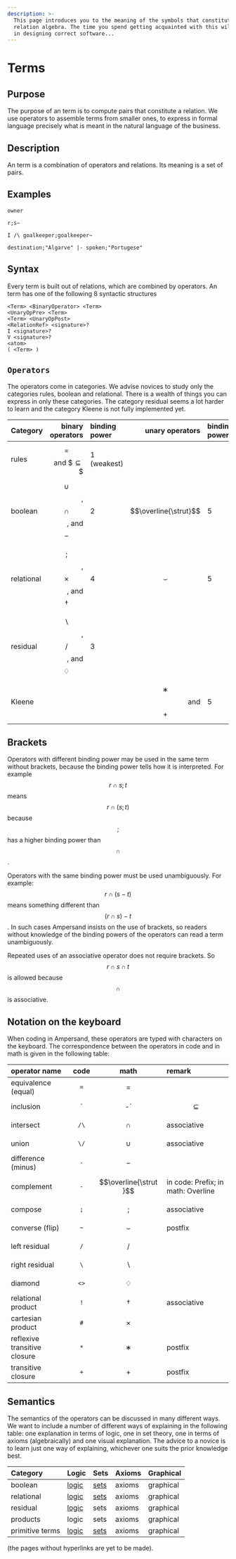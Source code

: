 ```yaml
---
description: >-
  This page introduces you to the meaning of the symbols that constitute
  relation algebra. The time you spend getting acquainted with this will pay off
  in designing correct software...
---
```


# Terms

## Purpose

The purpose of an term is to compute pairs that constitute a relation. We use operators to assemble terms from smaller ones, to express in formal language precisely what is meant in the natural language of the business.

## Description

An term is a combination of operators and relations. Its meaning is a set of pairs.

## Examples

`owner`

`r;s~`

`I /\ goalkeeper;goalkeeper~`

`destination;"Algarve" |- spoken;"Portugese"`

## Syntax

Every term is built out of relations, which are combined by operators. An term has one of the following 8 syntactic structures

```text
<Term> <BinaryOperator> <Term>
<UnaryOpPre> <Term>
<Term> <UnaryOpPost>
<RelationRef> <signature>?
I <signature>?
V <signature>?
<atom>
( <Term> )
```

## `Operators`

The operators come in categories. We advise novices to study only the categories rules, boolean and relational. There is a wealth of things you can express in only these categories. The category residual seems a lot harder to learn and the category Kleene is not fully implemented yet.

| Category | binary operators | binding power | unary operators | binding power |
| :--- | ---: | :--- | ---: | :--- |
| rules | $$=$$ and $$\subseteq\$$ | 1 \(weakest\) |  |  |
| boolean | $$\cup$$, $$\cap$$, and $$-$$ | 2 | $$\overline{\strut}$$ | 5 |
| relational | $$;$$, $$\times$$, and $$\dagger$$ | 4 | $$\smallsmile$$ | 5 |
| residual | $$\backslash$$, $$/$$, and $$♢$$ | 3 |  |  |
| Kleene |  |  | $$∗ $$ and $$+$$ | 5 |

## Brackets

Operators with different binding power may be used in the same term without brackets, because the binding power tells how it is interpreted. For example $$r\cap s;t$$ means $$r\cap(s;t)$$ because $$;$$ has a higher binding power than $$\cap$$. 

Operators with the same binding power must be used unambiguously. For example: $$r\cap(s-t)$$ means something different than $$(r\cap s)-t$$. In such cases Ampersand insists on the use of brackets, so readers without knowledge of the binding powers of the operators can read a term unambiguously.

Repeated uses of an associative operator does not require brackets. So $$r\cap s \cap t$$ is allowed because $$\cap$$ is associative.

## Notation on the keyboard

When coding in Ampersand, these operators are typed with characters on the keyboard. The correspondence between the operators in code and in math is given in the following table:

| operator name | code | math | remark |
| :--- | :---: | :---: | :--- |
| equivalence \(equal\) | `=` | $$=$$ |  |
| inclusion | `|-` | $$\subseteq$$ |  |
| intersect | `/\` | $$∩$$ | associative |
| union | `\/` | $$∪$$ | associative |
| difference \(minus\) | `-` | $$-$$ |  |
| complement | `-` | $$\overline{\strut }$$ | in code: Prefix; in math: Overline |
| compose | `;` | $$;$$ | associative |
| converse \(flip\) | `~` | $$\smallsmile$$ | postfix |
| left residual | `/` | $$/$$ |  |
| right residual | `\` | $$\backslash$$ |  |
| diamond | `<>` | $$♢$$ |  |
| relational product | `!` | $$†$$ | associative |
| cartesian product | `#` | $$\times$$ |  |
| reflexive transitive closure | `*` | $$∗$$ | postfix |
| transitive closure | `+` | $$+$$ | postfix |

## Semantics

The semantics of the operators can be discussed in many different ways. We want to include  a number of different ways of explaining in the following table: one explanation in terms of logic, one in set theory, one in terms of axioms \(algebraically\) and one visual explanation. The advice to a novice is to learn just one way of explaining, whichever one suits the prior knowledge best.

| Category | Logic | Sets | Axioms | Graphical |
| :--- | :--- | :--- | :--- | :--- |
| boolean | [logic](boolean-operators.md) | [sets](other-ways/boolean-operators-sets.md) | axioms | graphical |
| relational | [logic](relational-operators.md) | [sets](other-ways/relational-operators-in-set-theory/) | axioms | graphical |
| residual | [logic](residual-operators.md) | sets | axioms | graphical |
| products | logic | sets | axioms | graphical |
| primitive terms | [logic](primitive-terms.md) | [sets](other-ways/primitive-terms-in-set-theory.md) | axioms | graphical |

\(the pages without hyperlinks are yet to be made\).

